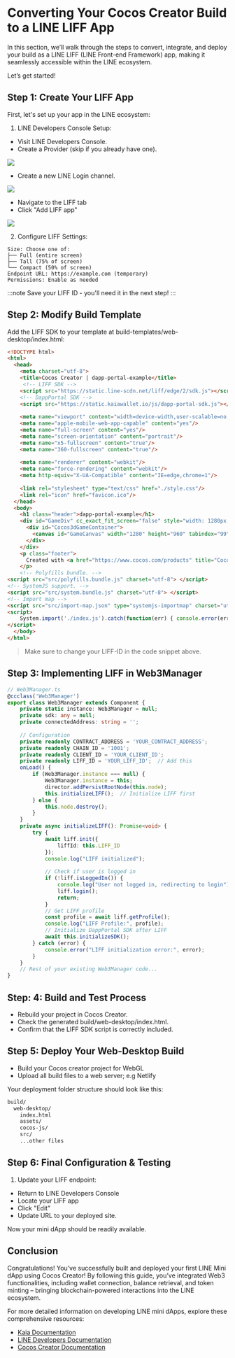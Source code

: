 # Converting Your Cocos Creator Build to a LINE LIFF App

In this section, we’ll walk through the steps to convert, integrate, and deploy your build as a LINE LIFF (LINE Front-end Framework) app, making it seamlessly accessible within the LINE ecosystem.

Let’s get started!

## Step 1: Create Your LIFF App <a id="create-liff-app"></a>

First, let's set up your app in the LINE ecosystem:

1. LINE Developers Console Setup:

  - Visit LINE Developers Console.
  - Create a Provider (skip if you already have one).

  ![](/img/minidapps/cocos-creator/cocos-liff-create.png)

  - Create a new LINE Login channel.

  ![](/img/minidapps/unity-minidapp/line-login-lc.png)

  - Navigate to the LIFF tab
  - Click "Add LIFF app"

  ![](/img/minidapps/unity-minidapp/line-liff-add.png)

2. Configure LIFF Settings:

```code
Size: Choose one of:
├── Full (entire screen)
├── Tall (75% of screen)
└── Compact (50% of screen)
Endpoint URL: https://example.com (temporary)
Permissions: Enable as needed
```

:::note
Save your LIFF ID - you'll need it in the next step!
:::

## Step 2: Modify Build Template <a id="modify-build-template"></a>

Add the LIFF SDK to your template at build-templates/web-desktop/index.html:

```html
<!DOCTYPE html>
<html>
  <head>
    <meta charset="utf-8">
    <title>Cocos Creator | dapp-portal-example</title>
     <!-- LIFF SDK -->
    <script src="https://static.line-scdn.net/liff/edge/2/sdk.js"></script>
    <!-- DappPortal SDK -->
    <script src="https://static.kaiawallet.io/js/dapp-portal-sdk.js"></script>
        
    <meta name="viewport" content="width=device-width,user-scalable=no,initial-scale=1,minimum-scale=1,maximum-scale=1,minimal-ui=true"/>
    <meta name="apple-mobile-web-app-capable" content="yes"/>
    <meta name="full-screen" content="yes"/>
    <meta name="screen-orientation" content="portrait"/>
    <meta name="x5-fullscreen" content="true"/>
    <meta name="360-fullscreen" content="true"/>
    
    <meta name="renderer" content="webkit"/>
    <meta name="force-rendering" content="webkit"/>
    <meta http-equiv="X-UA-Compatible" content="IE=edge,chrome=1"/>
    
    <link rel="stylesheet" type="text/css" href="./style.css"/>
    <link rel="icon" href="favicon.ico"/>
  </head>
  <body>
    <h1 class="header">dapp-portal-example</h1>
    <div id="GameDiv" cc_exact_fit_screen="false" style="width: 1280px; height: 960px;">
      <div id="Cocos3dGameContainer">
        <canvas id="GameCanvas" width="1280" height="960" tabindex="99"></canvas>
      </div>
    </div>
    <p class="footer">
      Created with <a href="https://www.cocos.com/products" title="Cocos Creator">Cocos Creator</a>
    </p>
    <!-- Polyfills bundle. -->
<script src="src/polyfills.bundle.js" charset="utf-8"> </script>    
<!-- SystemJS support. -->
<script src="src/system.bundle.js" charset="utf-8"> </script>
<!-- Import map -->
<script src="src/import-map.json" type="systemjs-importmap" charset="utf-8"> </script>
<script>
    System.import('./index.js').catch(function(err) { console.error(err); })
</script>
  </body>
</html>
```

> Make sure to change your LIFF-ID in the code snippet above.

## Step 3: Implementing LIFF in Web3Manager <a id="implementing-liff-in-web3manager"></a>

```typescript
// Web3Manager.ts
@ccclass('Web3Manager')
export class Web3Manager extends Component {
    private static instance: Web3Manager = null;
    private sdk: any = null;
    private connectedAddress: string = '';
    
    // Configuration
    private readonly CONTRACT_ADDRESS = 'YOUR_CONTRACT_ADDRESS';
    private readonly CHAIN_ID = '1001';
    private readonly CLIENT_ID = 'YOUR_CLIENT_ID';
    private readonly LIFF_ID = 'YOUR_LIFF_ID';  // Add this
    onLoad() {
        if (Web3Manager.instance === null) {
            Web3Manager.instance = this;
            director.addPersistRootNode(this.node);
            this.initializeLIFF();  // Initialize LIFF first
        } else {
            this.node.destroy();
        }
    }
    private async initializeLIFF(): Promise<void> {
        try {
            await liff.init({
                liffId: this.LIFF_ID
            });
            console.log("LIFF initialized");
            
            // Check if user is logged in
            if (!liff.isLoggedIn()) {
                console.log("User not logged in, redirecting to login");
                liff.login();
                return;
            }
            // Get LIFF profile
            const profile = await liff.getProfile();
            console.log("LIFF Profile:", profile);
            // Initialize DappPortal SDK after LIFF
            await this.initializeSDK();
        } catch (error) {
            console.error("LIFF initialization error:", error);
        }
    }
    // Rest of your existing Web3Manager code...
}

```

## Step: 4: Build and Test Process <a id="build-and-test-process"></a>

- Rebuild your project in Cocos Creator.
- Check the generated build/web-desktop/index.html.
- Confirm that the LIFF SDK script is correctly included.

## Step 5: Deploy Your Web-Desktop Build <a id="deploy-web-desktop-build"></a>

- Build your Cocos creator project for WebGL
- Upload all build files to a web server; e.g Netlify

Your deployment folder structure should look like this:

```bash
build/
  web-desktop/
    index.html
    assets/
    cocos-js/
    src/
    ...other files
```

## Step 6: Final Configuration & Testing <a id="final-configuration-and-testing"></a>

1. Update your LIFF endpoint:
  - Return to LINE Developers Console
  - Locate your LIFF app
  - Click "Edit"
  - Update URL to your deployed site.

Now your mini dApp should be readily available.

## Conclusion <a id="conclusion"></a>

Congratulations! You’ve successfully built and deployed your first LINE Mini dApp using Cocos Creator! By following this guide, you’ve integrated Web3 functionalities, including wallet connection, balance retrieval, and token minting – bringing blockchain-powered interactions into the LINE ecosystem.

For more detailed information on developing LINE mini dApps, explore these comprehensive resources:

- [Kaia Documentation](https://docs.kaia.io/)
- [LINE Developers Documentation](https://developers.line.biz/en/docs/line-mini-app/)
- [Cocos Creator Documentation](https://docs.cocos.com/creator/3.8/manual/en/getting-started/)